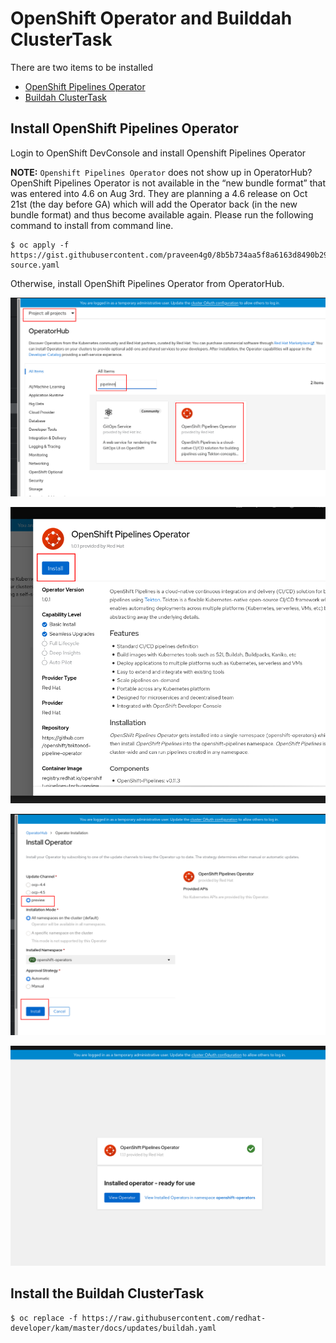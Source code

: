 # OpenShift Operator and Builddah ClusterTask

There are two items to be installed
* [OpenShift Pipelines Operator](#Install-OpenShift-Pipelines-Operator)
* [Buildah ClusterTask](#Install-the-Buildah-ClusterTask)

## Install OpenShift Pipelines Operator

Login to OpenShift DevConsole and install Openshift Pipelines Operator

**NOTE:**
`Openshift Pipelines Operator` does not show up in OperatorHub?   OpenShift Pipelines Operator is not available in the “new bundle format” that was entered into 4.6 on Aug 3rd.  They are planning a 4.6 release on Oct 21st (the day before GA) which will add the Operator back (in the new bundle format) and thus become available again.  Please run the following command to install from command line.
```shell
$ oc apply -f https://gist.githubusercontent.com/praveen4g0/8b5b734aa5f8a6163d8490b297aacd26/raw/519c82b7de1e69fb63310fc92558ec7b849e8c8c/catalog-source.yaml
```
Otherwise, install OpenShift Pipelines Operator from OperatorHub.

![screenshot](img/tekton-1.png)

![screenshot](img/tekton-2.png)

![screenshot](img/tekton-3.png)

![screenshot](img/tekton-4.png)



## Install the Buildah ClusterTask

```shell
$ oc replace -f https://raw.githubusercontent.com/redhat-developer/kam/master/docs/updates/buildah.yaml
```


